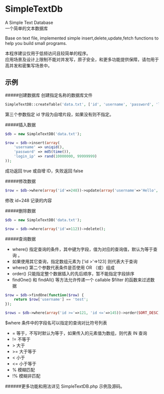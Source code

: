 # SimpleTextDb
A Simple Text Database\
一个简单的文本数据库

Base on text file, implemented simple insert,delete,update,fetch functions to help you build small programs.

本程序建议仅用于低频访问且较简单的程序。\
应用场景及设计上限制不能对并发写，原子安全，和更多功能提供保障，请勿用于高并发和密集写场景中。

## 示例

#####创建数据库
创建指定名称的数据库文件
```php
SimpleTextDB::createTable('data.txt', ['id', 'username', 'password', 'login_ip' ,'description'], 'id');
```
第三个参数指定 id 字段为自增片段，如果没有则不指定。

#####插入数据
```php
$db = new SimpleTextDB('data.txt');

$row = $db->insert(array(
	'username' => uniqid(),
	'password' => md5(time()),
	'login_ip' => rand(10000000, 99999999)
));
```
成功返回 true 或自增 ID，失败返回 false

#####修改数据
```php
$row = $db->where(array('id'=>248))->update(array('username'=>'Hello','password' => 'NewPassword'), null, 1);
```
修改 id=248 记录的内容

#####删除数据
```php
$db = new SimpleTextDB('data.txt');

$row = $db->where(array('id'=>112))->delete();
```

#####查询数据
- where() 指定查询的条件，其中键为字段，值为对应的查询值，默认为等于查询 。
- 如果使用其它查询，指定数组元素为 ['id >'=>123] 则代表大于查询
- where() 第二个参数代表条件是否使用 OR （或）组成
- order() 只能指定整个数据插入的先后顺序，暂不能指定字段排序
- findOne() 和 findAll() 等方法允许传递一个 callable $filter 的函数来过滤数据

```php
$row = $db->findOne(function($row) {
	return $row['username'] == 'test';
});

$rows = $db->where(array('id >='=>121, 'id <='=>145))->order(SORT_DESC)->limit(2, 20)->findAll();
```

$where 条件中的字段名可以指定的查询对比符号列表
- = 等于，不写时默认为等于，如果传入的元素值为数组，则代表 IN 查询
- != 不等于
- \> 大于
- \>= 大于等于
- \< 小于
- \<= 小于等于
- % 模糊匹配
- !% 模糊非匹配
 
######更多功能和用法详见 SimpleTextDB.php 示例及源码。